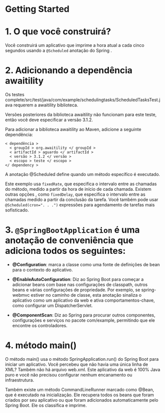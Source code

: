 # Getting Started

# 1. O que você construirá?
Você construirá um aplicativo que imprime a hora atual a cada cinco segundos usando a ```@Scheduled``` anotação do Spring .

# 2. Adicionando a dependência awaitility

Os testes complete/src/test/java/com/example/schedulingtasks/ScheduledTasksTest.java requerem a awaitility biblioteca.

Versões posteriores da biblioteca awaitility não funcionam para este teste, então você deve especificar a versão 3.1.2.

Para adicionar a biblioteca awaitility ao Maven, adicione a seguinte dependência:

```
< dependência >
  < groupId > org.awaitility </ groupId >
  < artifactId > aguardo </ artifactId >
  < versão > 3.1.2 </ versão >
  < escopo > teste </ escopo >
</ dependency >
```

A anotação @Scheduled define quando um método específico é executado.

Este exemplo usa ```fixedRate```, que especifica o intervalo entre as chamadas do método, medido a partir da hora de início de cada chamada. Existem outras opções , como ```fixedDelay```, que especifica o intervalo entre as chamadas medido a partir da conclusão da tarefa. Você também pode usar ```@Scheduled(cron=". . .")``` expressões para agendamento de tarefas mais sofisticado.


# 3. ```@SpringBootApplication``` é uma anotação de conveniência que adiciona todos os seguintes:

- **@Configuration**: marca a classe como uma fonte de definições de bean para o contexto do aplicativo.

- **@EnableAutoConfiguration**: Diz ao Spring Boot para começar a adicionar beans com base nas configurações de classpath, outros beans e várias configurações de propriedade. Por exemplo, se spring-webmvc estiver no caminho de classe, esta anotação sinaliza o aplicativo como um aplicativo da web e ativa comportamentos-chave, como configurar um DispatcherServlet.

- **@ComponentScan**: Diz ao Spring para procurar outros componentes, configurações e serviços no pacote com/example, permitindo que ele encontre os controladores.

# 4. método main()
O método main() usa o método SpringApplication.run() do Spring Boot para iniciar um aplicativo. Você percebeu que não havia uma única linha de XML? Também não há arquivo web.xml. Este aplicativo da web é 100% Java puro e você não precisou configurar nenhum encanamento ou infraestrutura.

Também existe um método CommandLineRunner marcado como @Bean, que é executado na inicialização. Ele recupera todos os beans que foram criados por seu aplicativo ou que foram adicionados automaticamente pelo Spring Boot. Ele os classifica e imprime.

